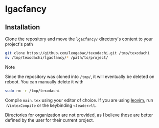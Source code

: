 # lgacfancy

## Installation

Clone the repository and move the `lgacfancy/` directory's content to your project's path

```bash
git clone https://github.com/leogabac/texodachi.git /tmp/texodachi
mv /tmp/texodachi/lgacfancy/* /path/to/project/
```

> [!NOTE]
> Since the repository was cloned into `/tmp/`, it will eventually be deleted on reboot. You can manually delete it with
> ```bash
> sudo rm -r /tmp/texodachi
> ```

Compile `main.tex` using your editor of choice. If you are using [leovim](https://github.com/leogabac/leovim), run `:VimtexCompile` or the keybinding `<leader>ll`.

Directories for organization are not provided, as I believe those are better defined by the user for their current project.
